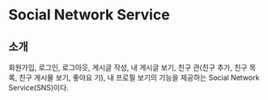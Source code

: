 # Social Network Service

## 소개
회원가입, 로그인, 로그아웃, 게시글 작성, 내 게시글 보기, 친구 관(친구 추가, 친구 목록, 친구 게시물 보기, 좋아요 기), 내 프로필 보기의 기능을 제공하는 Social Network Service(SNS)이다.
